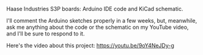 Haase Industries S3P boards: Arduino IDE code and KiCad schematic.

I'll comment the Arduino sketches properly in a few weeks, but,
meanwhile, ask me anything about the code or the schematic on my
YouTube video, and I'll be sure to respond to it.

Here's the video about this project:
https://youtu.be/9oY4NeJDy-g
